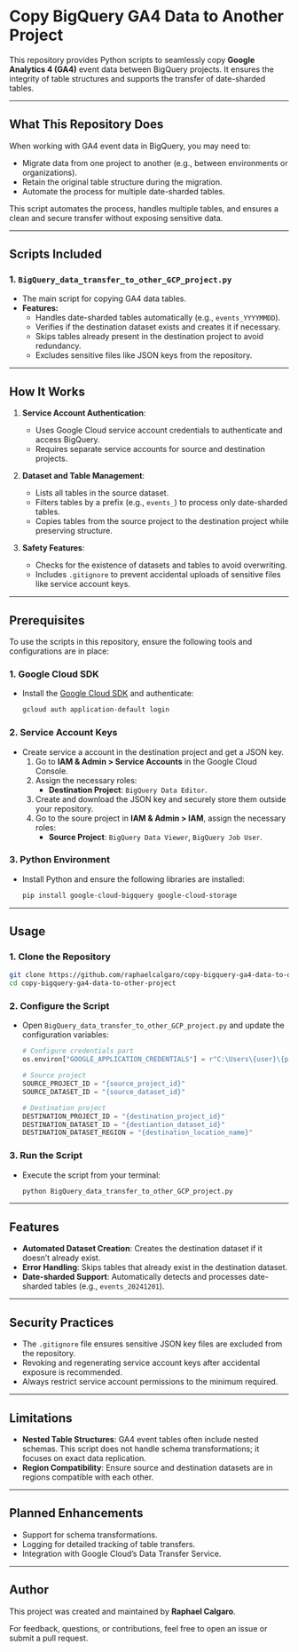 
# **Copy BigQuery GA4 Data to Another Project**

This repository provides Python scripts to seamlessly copy **Google Analytics 4 (GA4)** event data between BigQuery projects. It ensures the integrity of table structures and supports the transfer of date-sharded tables.

---

## **What This Repository Does**

When working with GA4 event data in BigQuery, you may need to:

- Migrate data from one project to another (e.g., between environments or organizations).
- Retain the original table structure during the migration.
- Automate the process for multiple date-sharded tables.

This script automates the process, handles multiple tables, and ensures a clean and secure transfer without exposing sensitive data.

---

## **Scripts Included**

### 1. **`BigQuery_data_transfer_to_other_GCP_project.py`**

- The main script for copying GA4 data tables.
- **Features:**
  - Handles date-sharded tables automatically (e.g., `events_YYYYMMDD`).
  - Verifies if the destination dataset exists and creates it if necessary.
  - Skips tables already present in the destination project to avoid redundancy.
  - Excludes sensitive files like JSON keys from the repository.

---

## **How It Works**

1. **Service Account Authentication**:
   - Uses Google Cloud service account credentials to authenticate and access BigQuery.
   - Requires separate service accounts for source and destination projects.

2. **Dataset and Table Management**:
   - Lists all tables in the source dataset.
   - Filters tables by a prefix (e.g., `events_`) to process only date-sharded tables.
   - Copies tables from the source project to the destination project while preserving structure.

3. **Safety Features**:
   - Checks for the existence of datasets and tables to avoid overwriting.
   - Includes `.gitignore` to prevent accidental uploads of sensitive files like service account keys.

---

## **Prerequisites**

To use the scripts in this repository, ensure the following tools and configurations are in place:

### **1. Google Cloud SDK**

- Install the [Google Cloud SDK](https://cloud.google.com/sdk/docs/install) and authenticate:
  ```bash
  gcloud auth application-default login
  ```

### **2. Service Account Keys**

- Create service a account in the destination project and get a JSON key.
  1. Go to **IAM & Admin > Service Accounts** in the Google Cloud Console.
  2. Assign the necessary roles:
     - **Destination Project**: `BigQuery Data Editor`.
  3. Create and download the JSON key and securely store them outside your repository.
  4. Go to the soure project in **IAM & Admin > IAM**, assign the necessary roles:
     - **Source Project**: `BigQuery Data Viewer`, `BigQuery Job User`.

### **3. Python Environment**

- Install Python and ensure the following libraries are installed:
  ```bash
  pip install google-cloud-bigquery google-cloud-storage
  ```

---

## **Usage**

### **1. Clone the Repository**

```bash
git clone https://github.com/raphaelcalgaro/copy-bigquery-ga4-data-to-other-project.git
cd copy-bigquery-ga4-data-to-other-project
```

### **2. Configure the Script**

- Open `BigQuery_data_transfer_to_other_GCP_project.py` and update the configuration variables:

  ```python
  # Configure credentials part
  os.environ["GOOGLE_APPLICATION_CREDENTIALS"] = r"C:\Users\{user}\{path}\{your_json}.json"

  # Source project
  SOURCE_PROJECT_ID = "{source_project_id}"
  SOURCE_DATASET_ID = "{source_dataset_id}"

  # Destination project
  DESTINATION_PROJECT_ID = "{destination_project_id}"
  DESTINATION_DATASET_ID = "{destiantion_dataset_id}"
  DESTINATION_DATASET_REGION = "{destination_location_name}"
  ```

### **3. Run the Script**

- Execute the script from your terminal:
  ```bash
  python BigQuery_data_transfer_to_other_GCP_project.py
  ```

---

## **Features**

- **Automated Dataset Creation**: Creates the destination dataset if it doesn’t already exist.
- **Error Handling**: Skips tables that already exist in the destination dataset.
- **Date-sharded Support**: Automatically detects and processes date-sharded tables (e.g., `events_20241201`).

---

## **Security Practices**

- The `.gitignore` file ensures sensitive JSON key files are excluded from the repository.
- Revoking and regenerating service account keys after accidental exposure is recommended.
- Always restrict service account permissions to the minimum required.

---

## **Limitations**

- **Nested Table Structures**: GA4 event tables often include nested schemas. This script does not handle schema transformations; it focuses on exact data replication.
- **Region Compatibility**: Ensure source and destination datasets are in regions compatible with each other.

---

## **Planned Enhancements**

- Support for schema transformations.
- Logging for detailed tracking of table transfers.
- Integration with Google Cloud’s Data Transfer Service.

---

## **Author**

This project was created and maintained by **Raphael Calgaro**.

For feedback, questions, or contributions, feel free to open an issue or submit a pull request.
